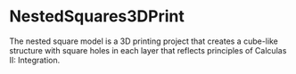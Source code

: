 # NestedSquares3DPrint
The nested square model is a 3D printing project that creates a cube-like structure with square holes in each layer that reflects principles of Calculas II: Integration.
